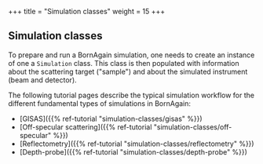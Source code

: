 +++
title = "Simulation classes"
weight = 15
+++

## Simulation classes

To prepare and run a BornAgain simulation, one needs to create an instance of
one a `Simulation` class. This class is then populated with information
about the scattering target ("sample") and about the simulated instrument
(beam and detector).

The following tutorial pages describe the typical simulation workflow for the
different fundamental types of simulations in BornAgain:

* [GISAS]({{% ref-tutorial "simulation-classes/gisas" %}})
* [Off-specular scattering]({{% ref-tutorial "simulation-classes/off-specular" %}})
* [Reflectometry]({{% ref-tutorial "simulation-classes/reflectometry" %}})
* [Depth-probe]({{% ref-tutorial "simulation-classes/depth-probe" %}})
